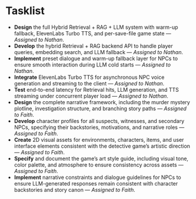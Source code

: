 # Tasklist

- **Design** the full Hybrid Retrieval + RAG + LLM system with warm-up fallback, ElevenLabs Turbo TTS, and per-save-file game state — _Assigned to Nathan_.  
- **Develop** the hybrid Retrieval + RAG backend API to handle player queries, embedding search, and LLM fallback — _Assigned to Nathan_.  
- **Implement** preset dialogue and warm-up fallback layer for NPCs to ensure smooth interaction during LLM cold starts — _Assigned to Nathan_.  
- **Integrate** ElevenLabs Turbo TTS for asynchronous NPC voice generation and streaming to the client — _Assigned to Nathan_.  
- **Test** end-to-end latency for Retrieval hits, LLM generation, and TTS streaming under concurrent player load — _Assigned to Nathan_.  
- **Design** the complete narrative framework, including the murder mystery plotline, investigation structure, and branching story paths — _Assigned to Faith_.  
- **Develop** character profiles for all suspects, witnesses, and secondary NPCs, specifying their backstories, motivations, and narrative roles — _Assigned to Faith_.  
- **Create** 2D visual assets for environments, characters, items, and user interface elements consistent with the detective game’s artistic direction — _Assigned to Faith_.  
- **Specify** and document the game’s art style guide, including visual tone, color palette, and atmosphere to ensure consistency across assets — _Assigned to Faith_.  
- **Implement** narrative constraints and dialogue guidelines for NPCs to ensure LLM-generated responses remain consistent with character backstories and story canon — _Assigned to Faith_.
